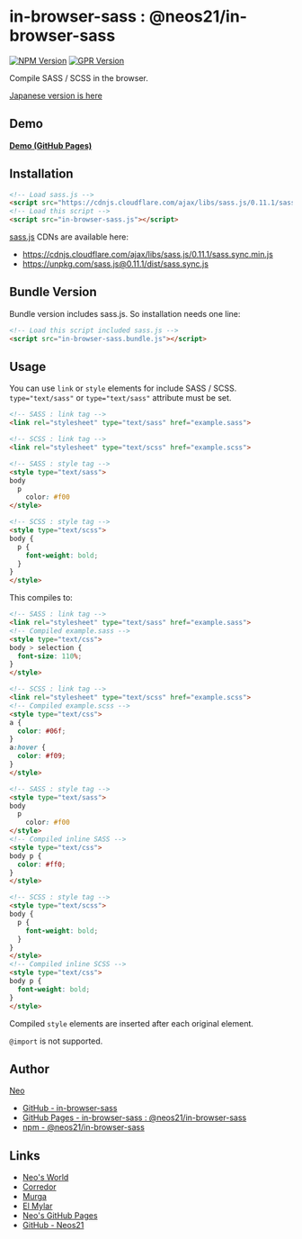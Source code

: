 # in-browser-sass : @neos21/in-browser-sass

[![NPM Version](https://img.shields.io/npm/v/@neos21/in-browser-sass.svg)](https://www.npmjs.com/package/@neos21/in-browser-sass) [![GPR Version](https://img.shields.io/github/package-json/v/neos21/in-browser-sass?label=github)](https://github.com/Neos21/in-browser-sass/packages/326130)

Compile SASS / SCSS in the browser.

[Japanese version is here](README.ja.md)


## Demo

__[Demo (GitHub Pages)](https://neos21.github.io/in-browser-sass/)__


## Installation

```html
<!-- Load sass.js -->
<script src="https://cdnjs.cloudflare.com/ajax/libs/sass.js/0.11.1/sass.sync.min.js"></script>
<!-- Load this script -->
<script src="in-browser-sass.js"></script>
```

[sass.js](https://github.com/medialize/sass.js) CDNs are available here:

- <https://cdnjs.cloudflare.com/ajax/libs/sass.js/0.11.1/sass.sync.min.js>
- <https://unpkg.com/sass.js@0.11.1/dist/sass.sync.js>


## Bundle Version

Bundle version includes sass.js. So installation needs one line:

```html
<!-- Load this script included sass.js -->
<script src="in-browser-sass.bundle.js"></script>
```


## Usage

You can use `link` or `style` elements for include SASS / SCSS. `type="text/sass"` or `type="text/sass"` attribute must be set.

```html
<!-- SASS : link tag -->
<link rel="stylesheet" type="text/sass" href="example.sass">

<!-- SCSS : link tag -->
<link rel="stylesheet" type="text/scss" href="example.scss">

<!-- SASS : style tag -->
<style type="text/sass">
body
  p
    color: #f00
</style>

<!-- SCSS : style tag -->
<style type="text/scss">
body {
  p {
    font-weight: bold;
  }
}
</style>
```

This compiles to:

```html
<!-- SASS : link tag -->
<link rel="stylesheet" type="text/sass" href="example.sass">
<!-- Compiled example.sass -->
<style type="text/css">
body > selection {
  font-size: 110%;
}
</style>

<!-- SCSS : link tag -->
<link rel="stylesheet" type="text/scss" href="example.scss">
<!-- Compiled example.scss -->
<style type="text/css">
a {
  color: #06f;
}
a:hover {
  color: #f09;
}
</style>

<!-- SASS : style tag -->
<style type="text/sass">
body
  p
    color: #f00
</style>
<!-- Compiled inline SASS -->
<style type="text/css">
body p {
  color: #ff0;
}
</style>

<!-- SCSS : style tag -->
<style type="text/scss">
body {
  p {
    font-weight: bold;
  }
}
</style>
<!-- Compiled inline SCSS -->
<style type="text/css">
body p {
  font-weight: bold;
}
</style>
```

Compiled `style` elements are inserted after each original element.

`@import` is not supported.


## Author

[Neo](http://neo.s21.xrea.com/)

- [GitHub - in-browser-sass](https://github.com/Neos21/in-browser-sass)
- [GitHub Pages - in-browser-sass : @neos21/in-browser-sass](https://neos21.github.io/in-browser-sass/)
- [npm - @neos21/in-browser-sass](https://www.npmjs.com/package/@neos21/in-browser-sass)


## Links

- [Neo's World](http://neo.s21.xrea.com/)
- [Corredor](https://neos21.hatenablog.com/)
- [Murga](https://neos21.hatenablog.jp/)
- [El Mylar](https://neos21.hateblo.jp/)
- [Neo's GitHub Pages](https://neos21.github.io/)
- [GitHub - Neos21](https://github.com/Neos21/)
